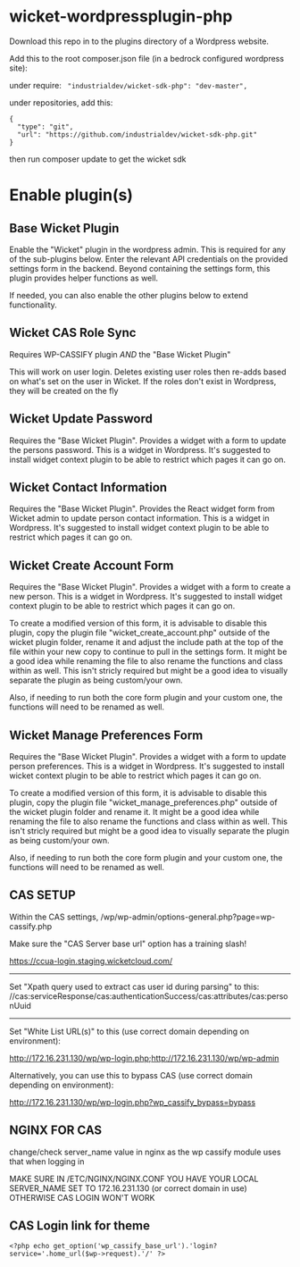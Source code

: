 # wicket-wordpressplugin-php

Download this repo in to the plugins directory of a Wordpress website.

Add this to the root composer.json file (in a bedrock configured wordpress site):

under require:
` "industrialdev/wicket-sdk-php": "dev-master",`

under repositories, add this:
```
{
  "type": "git",
  "url": "https://github.com/industrialdev/wicket-sdk-php.git"
}
```

then run composer update to get the wicket sdk

# Enable plugin(s)

## Base Wicket Plugin
Enable the "Wicket" plugin in the wordpress admin. This is required for any of the sub-plugins below. Enter the relevant API credentials on the provided settings form in the backend. Beyond containing the settings form, this plugin provides helper functions as well.

If needed, you can also enable the other plugins below to extend functionality.

## Wicket CAS Role Sync

Requires WP-CASSIFY plugin *AND* the "Base Wicket Plugin"

This will work on user login. Deletes existing user roles then re-adds based on what's set on the user in Wicket. If the roles don't exist in
Wordpress, they will be created on the fly

## Wicket Update Password

Requires the "Base Wicket Plugin". Provides a widget with a form to update the persons password. This is a widget in Wordpress. It's suggested to install widget context plugin to be able to restrict which pages it can go on.

## Wicket Contact Information

Requires the "Base Wicket Plugin". Provides the React widget form from Wicket admin to update person contact information. This is a widget in Wordpress. It's suggested to install widget context plugin to be able to restrict which pages it can go on.

## Wicket Create Account Form

Requires the "Base Wicket Plugin". Provides a widget with a form to create a new person. This is a widget in Wordpress. It's suggested to install widget context plugin to be able to restrict which pages it can go on. 

To create a modified version of this form, it is advisable to disable this plugin, copy the plugin file "wicket_create_account.php" outside of the wicket plugin folder, rename it and adjust the include path at the top of the file within your new copy to continue to pull in the settings form. It might be a good idea while renaming the file to also rename the functions and class within as well. This isn't stricly required but might be a good idea to visually separate the plugin as being custom/your own. 

Also, if needing to run both the core form plugin and your custom one, the functions will need to be renamed as well.

## Wicket Manage Preferences Form

Requires the "Base Wicket Plugin". Provides a widget with a form to update person preferences. This is a widget in Wordpress. It's suggested to install wicket context plugin to be able to restrict which pages it can go on. 

To create a modified version of this form, it is advisable to disable this plugin, copy the plugin file "wicket_manage_preferences.php" outside of the wicket plugin folder and rename it. It might be a good idea while renaming the file to also rename the functions and class within as well. This isn't stricly required but might be a good idea to visually separate the plugin as being custom/your own. 

Also, if needing to run both the core form plugin and your custom one, the functions will need to be renamed as well.

## CAS SETUP
Within the CAS settings, /wp/wp-admin/options-general.php?page=wp-cassify.php

Make sure the "CAS Server base url" option has a training slash!

https://ccua-login.staging.wicketcloud.com/

--------------------------------------
Set "Xpath query used to extract cas user id during parsing" to this:
//cas:serviceResponse/cas:authenticationSuccess/cas:attributes/cas:personUuid


--------------------------------------
Set "White List URL(s)" to this (use correct domain depending on environment):

http://172.16.231.130/wp/wp-login.php;http://172.16.231.130/wp/wp-admin

Alternatively, you can use this to bypass CAS (use correct domain depending on environment):

http://172.16.231.130/wp/wp-login.php?wp_cassify_bypass=bypass


## NGINX FOR CAS

change/check server_name value in nginx as the wp cassify module uses that when logging in

MAKE SURE IN /ETC/NGINX/NGINX.CONF YOU HAVE YOUR LOCAL SERVER_NAME SET TO 172.16.231.130 (or correct domain in use) OTHERWISE CAS LOGIN WON'T WORK

## CAS Login link for theme
`<?php echo get_option('wp_cassify_base_url').'login?service='.home_url($wp->request).'/' ?>`


